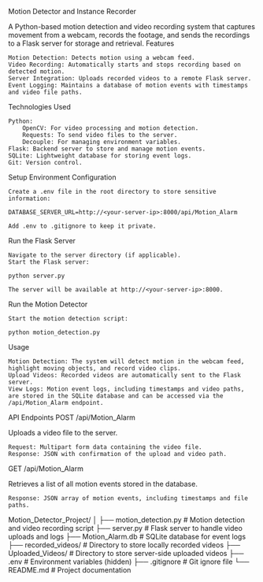Motion Detector and Instance Recorder

A Python-based motion detection and video recording system that captures movement from a webcam, records the footage, and sends the recordings to a Flask server for storage and retrieval.
Features

    Motion Detection: Detects motion using a webcam feed.
    Video Recording: Automatically starts and stops recording based on detected motion.
    Server Integration: Uploads recorded videos to a remote Flask server.
    Event Logging: Maintains a database of motion events with timestamps and video file paths.

Technologies Used

    Python:
        OpenCV: For video processing and motion detection.
        Requests: To send video files to the server.
        Decouple: For managing environment variables.
    Flask: Backend server to store and manage motion events.
    SQLite: Lightweight database for storing event logs.
    Git: Version control.
Setup
Environment Configuration

    Create a .env file in the root directory to store sensitive information:

    DATABASE_SERVER_URL=http://<your-server-ip>:8000/api/Motion_Alarm

    Add .env to .gitignore to keep it private.

Run the Flask Server

    Navigate to the server directory (if applicable).
    Start the Flask server:

    python server.py

    The server will be available at http://<your-server-ip>:8000.

Run the Motion Detector

    Start the motion detection script:

    python motion_detection.py

Usage

    Motion Detection: The system will detect motion in the webcam feed, highlight moving objects, and record video clips.
    Upload Videos: Recorded videos are automatically sent to the Flask server.
    View Logs: Motion event logs, including timestamps and video paths, are stored in the SQLite database and can be accessed via the /api/Motion_Alarm endpoint.

API Endpoints
POST /api/Motion_Alarm

Uploads a video file to the server.

    Request: Multipart form data containing the video file.
    Response: JSON with confirmation of the upload and video path.

GET /api/Motion_Alarm

Retrieves a list of all motion events stored in the database.

    Response: JSON array of motion events, including timestamps and file paths.
Motion_Detector_Project/
│
├── motion_detection.py     # Motion detection and video recording script
├── server.py               # Flask server to handle video uploads and logs
├── Motion_Alarm.db         # SQLite database for event logs
├── recorded_videos/        # Directory to store locally recorded videos
├── Uploaded_Videos/        # Directory to store server-side uploaded videos
├── .env                    # Environment variables (hidden)
├── .gitignore              # Git ignore file
└── README.md               # Project documentation
